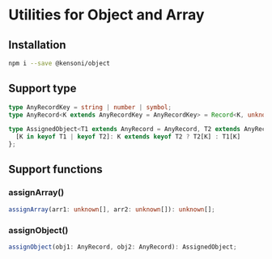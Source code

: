# Utilities for Object and Array

## Installation

```sh
npm i --save @kensoni/object
```

## Support type

```ts
type AnyRecordKey = string | number | symbol;
type AnyRecord<K extends AnyRecordKey = AnyRecordKey> = Record<K, unknown>;

type AssignedObject<T1 extends AnyRecord = AnyRecord, T2 extends AnyRecord = AnyRecord> = { 
  [K in keyof T1 | keyof T2]: K extends keyof T2 ? T2[K] : T1[K]
};
```

## Support functions

### assignArray()

```ts
assignArray(arr1: unknown[], arr2: unknown[]): unknown[];
```

### assignObject()

```ts
assignObject(obj1: AnyRecord, obj2: AnyRecord): AssignedObject;
```
